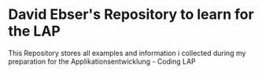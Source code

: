# David Ebser's Repository to learn for the LAP

This Repository stores all examples and information i collected during my preparation for the Applikationsentwicklung - Coding LAP
